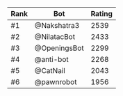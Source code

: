Rank|Bot|Rating
---|---|---
#1|@Nakshatra3|2539
#2|@NilatacBot|2433
#3|@OpeningsBot|2299
#4|@anti-bot|2268
#5|@CatNail|2043
#6|@pawnrobot|1956
